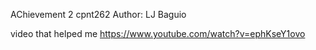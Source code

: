 AChievement 2
cpnt262
Author: LJ Baguio

video that helped me
https://www.youtube.com/watch?v=ephKseY1ovo